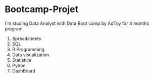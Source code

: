 # Bootcamp-Projet 
I'm studing Data Analyst with Data Boot camp by AdToy for 4 months program.
1. Spreadsheets
2. SQL
3. R Programming
4. Data visualization
5. Statistics
6. Pyhon
7. DashBoard
